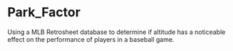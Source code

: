 # Park_Factor
Using a MLB Retrosheet database to determine if altitude has a noticeable effect on the performance of players in a baseball game. 
